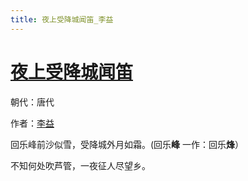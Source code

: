 ```yaml
---
title: 夜上受降城闻笛_李益
---
```


# [夜上受降城闻笛](http://so.gushiwen.org/view_14934.aspx)

朝代：唐代

作者：[李益](http://so.gushiwen.org/author_484.aspx)

回乐峰前沙似雪，受降城外月如霜。(回乐<strong>峰</strong> 一作：回乐<strong>烽</strong>）

不知何处吹芦管，一夜征人尽望乡。